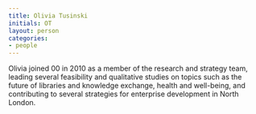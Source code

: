 ```yaml
---
title: Olivia Tusinski
initials: OT
layout: person
categories:
- people
---
```


Olivia joined 00 in 2010 as a member of the research and strategy team, leading several feasibility and qualitative studies on topics such as the future of libraries and knowledge exchange, health and well-being, and contributing to several strategies for enterprise development in North London.
